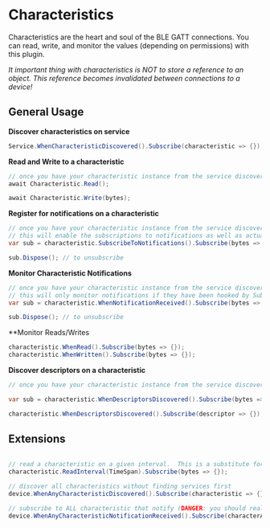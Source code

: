 # Characteristics

Characteristics are the heart and soul of the BLE GATT connections.  You can read, write, and monitor the values (depending on permissions) with this plugin.

_It important thing with characteristics is NOT to store a reference to an object.  This reference becomes invalidated between connections to a device!_

## General Usage

**Discover characteristics on service**
```csharp
Service.WhenCharacteristicDiscovered().Subscribe(characteristic => {});
```

**Read and Write to a characteristic**
```csharp
// once you have your characteristic instance from the service discovery
await Characteristic.Read();

await Characteristic.Write(bytes);
```

**Register for notifications on a characteristic**
```csharp
// once you have your characteristic instance from the service discovery
// this will enable the subscriptions to notifications as well as actually hook to the event
var sub = characteristic.SubscribeToNotifications().Subscribe(bytes => {});

sub.Dispose(); // to unsubscribe
```

**Monitor Characteristic Notifications**
```csharp
// once you have your characteristic instance from the service discovery
// this will only monitor notifications if they have been hooked by SubscribeToNotifications();
var sub = characteristic.WhenNotificationReceived().Subscribe(bytes => {});

sub.Dispose(); // to unsubscribe
```

**Monitor Reads/Writes
```csharp
characteristic.WhenRead().Subscribe(bytes => {});
characteristic.WhenWritten().Subscribe(bytes => {});
```

**Discover descriptors on a characteristic**
```csharp
// once you have your characteristic instance from the service discovery.

var sub = characteristic.WhenDescriptorsDiscovered().Subscribe(bytes => {});

characteristic.WhenDescriptorsDiscovered().Subscribe(descriptor => {});
```

## Extensions

```csharp

// read a characteristic on a given interval.  This is a substitute for SubscribeToNotifications()
characteristic.ReadInterval(TimeSpan).Subscribe(bytes => {});

// discover all characteristics without finding services first
device.WhenAnyCharacteristicDiscovered().Subscribe(characteristic => {});

// subscribe to ALL characteristic that notify (DANGER: you should really pick out your characteristics)
device.WhenAnyCharacteristicNotificationReceived().Subscribe(characterArgs => {});